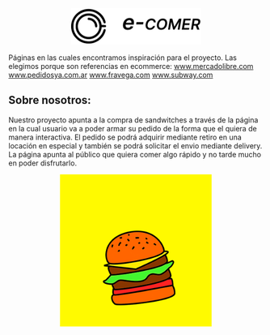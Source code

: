 


<p align="center">
<img width="257" height="72" src="/src/assets/to_readme/logo.png">
</p>


Páginas en las cuales encontramos inspiración para el proyecto. Las elegimos porque son referencias en ecommerce: www.mercadolibre.com www.pedidosya.com.ar www.fravega.com www.subway.com



<h2>Sobre nosotros:</h2><div>
Nuestro proyecto apunta a la compra de sandwitches a través de la página en la cual usuario va a poder armar su pedido de la forma que el quiera de manera interactiva. El pedido se podrá adquirir mediante retiro en una locación en especial y también se podrá solicitar el envio mediante delivery. La página apunta al público que quiera comer algo rápido y no tarde mucho en poder disfrutarlo.

<p align="center">
<img width="300" height="300" src="/src/assets/to_readme/splashhamb.gif">
</p>



